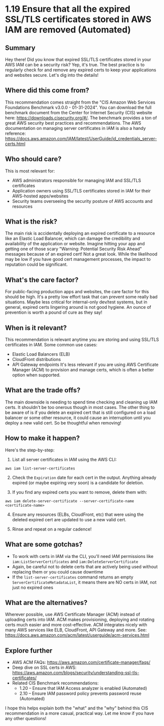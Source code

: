 # 1.19 Ensure that all the expired SSL/TLS certificates stored in AWS IAM are removed (Automated)

## Summary
Hey there! Did you know that expired SSL/TLS certificates stored in your AWS IAM can be a security risk? Yep, it's true. The best practice is to regularly check for and remove any expired certs to keep your applications and websites secure. Let's dig into the details!

## Where did this come from?
This recommendation comes straight from the "CIS Amazon Web Services Foundations Benchmark v3.0.0 - 01-31-2024". You can download the full benchmark document from the Center for Internet Security (CIS) website here: https://downloads.cisecurity.org/#/. The benchmark provides a ton of great AWS security best practices and recommendations. The AWS documentation on managing server certificates in IAM is also a handy reference: https://docs.aws.amazon.com/IAM/latest/UserGuide/id_credentials_server-certs.html

## Who should care? 
This is most relevant for:
- AWS administrators responsible for managing IAM and SSL/TLS certificates
- Application owners using SSL/TLS certificates stored in IAM for their AWS-hosted apps/websites 
- Security teams overseeing the security posture of AWS accounts and resources

## What is the risk?
The main risk is accidentally deploying an expired certificate to a resource like an Elastic Load Balancer, which can damage the credibility and availability of the application or website. Imagine hitting your app and getting one of those scary "Warning: Potential Security Risk Ahead" messages because of an expired cert! Not a great look. While the likelihood may be low if you have good cert management processes, the impact to reputation could be significant.

## What's the care factor?
For public-facing production apps and websites, the care factor for this should be high. It's a pretty low effort task that can prevent some really bad situations.  Maybe less critical for internal-only dev/test systems, but in general, expired certs lingering around is not good hygiene. An ounce of prevention is worth a pound of cure as they say!

## When is it relevant?
This recommendation is relevant anytime you are storing and using SSL/TLS certificates in IAM. Some common use cases:
- Elastic Load Balancers (ELB) 
- CloudFront distributions
- API Gateway endpoints
It's less relevant if you are using AWS Certificate Manager (ACM) to provision and manage certs, which is often a better option when supported.

## What are the trade offs?
The main downside is needing to spend time checking and cleaning up IAM certs. It shouldn't be too onerous though in most cases. The other thing to be aware of is if you delete an expired cert that is still configured on a load balancer or some other resource, it could cause an interruption until you deploy a new valid cert. So be thoughtful when removing!

## How to make it happen?
Here's the step-by-step:

1. List all server certificates in IAM using the AWS CLI:
```
aws iam list-server-certificates
```
2. Check the `Expiration` date for each cert in the output. Anything already expired (or maybe expiring very soon) is a candidate for deletion.

3. If you find any expired certs you want to remove, delete them with:
```
aws iam delete-server-certificate --server-certificate-name <certificate-name>
```
4. Ensure any resources (ELBs, CloudFront, etc) that were using the deleted expired cert are updated to use a new valid cert.

5. Rinse and repeat on a regular cadence!

## What are some gotchas?

- To work with certs in IAM via the CLI, you'll need IAM permissions like `iam:ListServerCertificates` and `iam:DeleteServerCertificate` 
- Again, be careful not to delete certs that are actively being used without replacing them or you could cause downtime
- If the `list-server-certificates` command returns an empty `ServerCertificateMetadataList`, it means there are NO certs in IAM, not just no expired ones

## What are the alternatives?
Wherever possible, use AWS Certificate Manager (ACM) instead of uploading certs into IAM. ACM makes provisioning, deploying and rotating certs much easier and more cost-effective. ACM integrates nicely with many AWS services like ELB, CloudFront, API Gateway and more.  See: https://docs.aws.amazon.com/acm/latest/userguide/acm-services.html

## Explore further

- AWS ACM FAQs: https://aws.amazon.com/certificate-manager/faqs/ 
- Deep dive on SSL certs in AWS: https://aws.amazon.com/blogs/security/understanding-ssl-tls-certificates/
- Related CIS Benchmark recommendations:
  - 1.20 – Ensure that IAM Access analyzer is enabled (Automated)
  - 2.10 – Ensure IAM password policy prevents password reuse (Automated)

I hope this helps explain both the "what" and the "why" behind this CIS recommendation in a more casual, practical way. Let me know if you have any other questions!